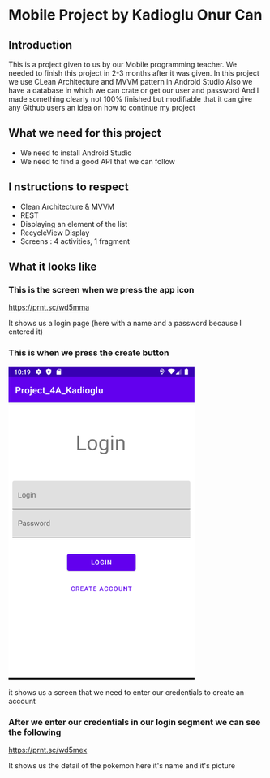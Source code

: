 # Mobile Project by Kadioglu Onur Can


## Introduction

This is a project given to us by our Mobile programming teacher.
We needed to finish this project in 2-3 months after it was given.
In this project we use CLean Architecture and MVVM pattern in Android Studio
Also we have a database in which we can crate or get our user and password 
And I made something clearly not 100% finished but modifiable that it can give any Github users an idea on how to continue my project

## What we need for this project

- We need to install Android Studio
- We need to find a good API that we can follow 


## I  nstructions to respect

- Clean Architecture & MVVM
- REST
- Displaying an element of the list
- RecycleView Display
- Screens : 4 activities, 1 fragment

## What it looks like

### This is the screen when we press the app icon

https://prnt.sc/wd5mma

It shows us a login page (here with a name and a password because I entered it)

### This is when we press the create button

![](Screenshot_7.png)

it shows us a screen that we need to enter our credentials to create an account

### After we enter our credentials in our login segment we can see the following

https://prnt.sc/wd5mex

It shows us the detail of the pokemon here it's name and it's picture
